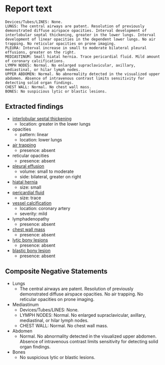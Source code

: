 # Report text

```text
Devices/Tubes/LINES: None.
LUNGS: The central airways are patent. Resolution of previously demonstrated diffuse airspace opacities. Interval development of interlobular septal thickening, greater in the lower lungs. Interval development of linear opacities in the dependent lower lungs. No air trapping. No reticular opacities on prone imaging.
PLEURA: Interval increase in small to moderate bilateral pleural effusions, greater on the right.
MEDIASTINUM: Small hiatal hernia. Trace pericardial fluid. Mild amount of coronary calcifications.
LYMPH NODES: Normal. No enlarged supraclavicular, axillary, mediastinal, or hilar lymph nodes.
UPPER ABDOMEN: Normal. No abnormality detected in the visualized upper abdomen. Absence of intravenous contrast limits sensitivity for detecting solid organ findings.
CHEST WALL: Normal. No chest wall mass.
BONES: No suspicious lytic or blastic lesions.
```

## Extracted findings

- [interlobular septal thickening](../../definitions/hood/interlobular-septal-thickening.json)
  - location: greater in the lower lungs
- opacities
  - pattern: linear
  - location: lower lungs
- [air trapping](../../definitions/upmedic/AirTrapping.cde.md)
  - presence: absent
- reticular opacities
  - presence: absent
- [pleural effusion](../../definitions/hood/pleural-effusion.json)
  - volume: small to moderate
  - side: bilateral, greater on right
- [hiatal hernia](../../definitions/hood/hiatal-hernia.json)
  - size: small
- [pericardial fluid](../../definitions/hood/pericardial-effusion.md)
  - size: trace
- [vessel calcification](../../definitions/nuance/coronary_artery_calcification.json)
  - location: coronary artery
  - severity: mild
- lymphadenopathy
  - presence: absent
- [chest wall mass](../../definitions/hood/chest-wall.json)  
  - presence: absent
- [lytic bony lesions](../../definitions/hood/lytic-lesion.md)
  - presence: absent
- [blastic bony lesion](../../definitions/hood/sclerotic-lesion.md)
  - presence: absent

## Composite Negative Statements

- Lungs
  - The central airways are patent. Resolution of previously demonstrated diffuse airspace opacities. No air trapping. No reticular opacities on prone imaging.
- Mediastinum
  - Devices/Tubes/LINES: None.
  - LYMPH NODES: Normal. No enlarged supraclavicular, axillary, mediastinal, or hilar lymph nodes.
  - CHEST WALL: Normal. No chest wall mass.
- Abdomen
  - Normal. No abnormality detected in the visualized upper abdomen. Absence of intravenous contrast limits sensitivity for detecting solid organ findings.
- Bones
  - No suspicious lytic or blastic lesions.
  